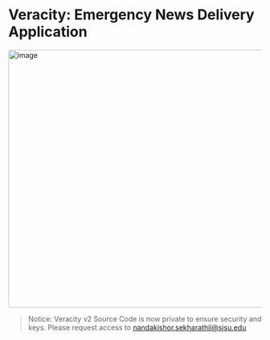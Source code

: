 # Veracity: Emergency News Delivery Application

<img width="513" alt="image" src="https://github.com/ndkshr/cmpe295_frontend/assets/20442648/14ef0787-9bbe-4c86-9b18-6a1aac96d0fe">


> Notice: Veracity v2 Source Code is now private to ensure security and keys. Please request access to nandakishor.sekharathil@sjsu.edu

